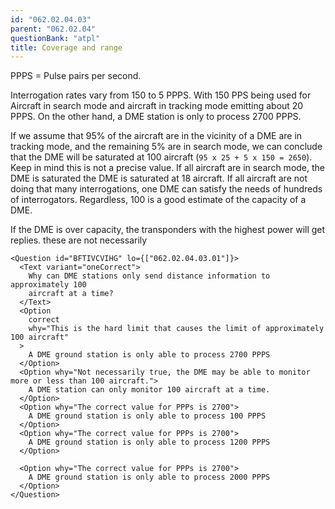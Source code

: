 ```yaml
---
id: "062.02.04.03"
parent: "062.02.04"
questionBank: "atpl"
title: Coverage and range
---
```


PPPS = Pulse pairs per second.

Interrogation rates vary from 150 to 5 PPPS. With 150 PPS being used for
Aircraft in search mode and aircraft in tracking mode emitting about 20 PPPS. On
the other hand, a DME station is only to process 2700 PPPS.

If we assume that 95% of the aircraft are in the vicinity of a DME are in
tracking mode, and the remaining 5% are in search mode, we can conclude that the
DME will be saturated at 100 aircraft (`95 x 25 + 5 x 150 = 2650`). Keep in mind
this is not a precise value. If all aircraft are in search mode, the DME is
saturated the DME is saturated at 18 aircraft. If all aircraft are not doing
that many interrogations, one DME can satisfy the needs of hundreds of
interrogators. Regardless, 100 is a good estimate of the capacity of a DME.

If the DME is over capacity, the transponders with the highest power will get
replies. these are not necessarily

```tsx ignore
<Question id="BFTIVCVIHG" lo={["062.02.04.03.01"]}>
  <Text variant="oneCorrect">
    Why can DME stations only send distance information to approximately 100
    aircraft at a time?
  </Text>
  <Option
    correct
    why="This is the hard limit that causes the limit of approximately 100 aircraft"
  >
    A DME ground station is only able to process 2700 PPPS
  </Option>
  <Option why="Not necessarily true, the DME may be able to monitor more or less than 100 aircraft.">
    A DME station can only monitor 100 aircraft at a time.
  </Option>
  <Option why="The correct value for PPPs is 2700">
    A DME ground station is only able to process 100 PPPS
  </Option>
  <Option why="The correct value for PPPs is 2700">
    A DME ground station is only able to process 1200 PPPS
  </Option>

  <Option why="The correct value for PPPs is 2700">
    A DME ground station is only able to process 2000 PPPS
  </Option>
</Question>
```
